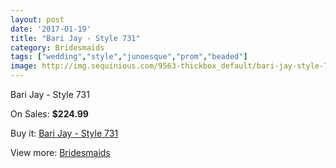 ```yaml
---
layout: post
date: '2017-01-19'
title: "Bari Jay - Style 731"
category: Bridesmaids
tags: ["wedding","style","junoesque","prom","beaded"]
image: http://img.sequinious.com/9563-thickbox_default/bari-jay-style-731.jpg
---
```

Bari Jay - Style 731

On Sales: **$224.99**
<a href="https://www.sequinious.com/bridesmaids/4148-bari-jay-style-731.html"><amp-img layout="responsive" width="600" height="600" src="//img.sequinious.com/9563-thickbox_default/bari-jay-style-731.jpg" alt="Bari Jay - Style 731 0" /></a>
<a href="https://www.sequinious.com/bridesmaids/4148-bari-jay-style-731.html"><amp-img layout="responsive" width="600" height="600" src="//img.sequinious.com/9564-thickbox_default/bari-jay-style-731.jpg" alt="Bari Jay - Style 731 1" /></a>

Buy it: [Bari Jay - Style 731](https://www.sequinious.com/bridesmaids/4148-bari-jay-style-731.html "Bari Jay - Style 731")

View more: [Bridesmaids](https://www.sequinious.com/3-bridesmaids "Bridesmaids")